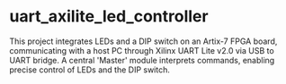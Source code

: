 # uart_axilite_led_controller
 This project integrates LEDs and a DIP switch on an Artix-7 FPGA board, communicating with a host PC through Xilinx UART Lite v2.0 via USB to UART bridge. A central 'Master' module interprets commands, enabling precise control of LEDs and the DIP switch.

